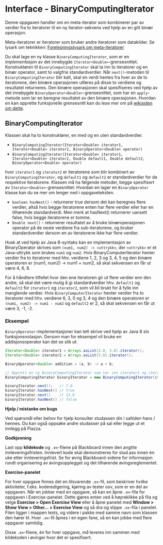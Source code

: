 # Interface - BinaryComputingIterator

Denne oppgaven handler om en meta-iterator som kombinerer par av verdier fra to iteratorer til en ny iterator-sekvens ved hjelp av en gitt binær operasjon.

Meta-iteratorer er iteratorer som bruker andre iteratorer som datakilder. Se lysark om teknikken: [Forelesningslysark om meta-iteratorer](https://docs.google.com/file/d/0B9IltfWcNirndERTb1RnTGM3YWs/preview)

Du skal lage en ny klasse `BinaryComputingIterator`, som er en *implementasjon* av det innebygde `Iterator<Double>`-grensesnittet. Konstruktøren til `BinaryComputingIterator` skal ta inn to iteratorer og en binær operator, samt to valgfrie standardverdier. Når `next()`-metoden til `BinaryComputingIterator` blir kalt, skal en verdi hentes fra hver av de to iteratorene, den binære operasjonen utføres på disse to verdiene og resultatet returneres. Den binære operasjonen skal spesifiseres ved hjelp av det innebygde `BinaryOperator<Double>`-grensesnittet, som har en `apply`-metode som lar en beregne resultatet av den binære operasjonen. Hvordan en kan opprette funksjonelle grensesnitt kan du lese mer om på [wikisiden om dette](https://www.ntnu.no/wiki/display/tdt4100/Lambda-uttrykk+og+funksjonelle+grensesnitt+i+Java+8).

## BinaryComputingIterator

Klassen skal ha to konstruktører, en med og en uten standardverdier.

- `BinaryComputingIterator(Iterator<Double> iterator1, Iterator<Double> iterator2, BinaryOperator<Double> operator)`
- `BinaryComputingIterator(Iterator<Double> iterator1, Iterator<Double> iterator2, Double default1, Double default2, BinaryOperator<Double> operator)`

hvor `iterator1` og `iterator2` er iteratorene som blir kombinert av `BinaryComputingIterator`, og `default1` og `default2` er standardverdier for de respektive iteratorene. Klassen må ha følgende metoder, begge spesifisert av `Iterator<Double>`-grensesnittet: Hvordan en lager en `BinaryOperator` klasse kan du se mer om lenger ned i oppgaveteksten.

- `boolean hasNext()` - returnerer true dersom det kan beregnes flere verdier, altså hvis begge iteratorene enten har flere verdier eller har en tilhørende standardverdi. Men merk at hasNext() returnerer uansett false, hvis begge iteratorene er tomme.
- `Double next()` - returnerer resultatet av å bruke binæroperasjonen operator på de neste verdiene fra sub-iteratorene, og bruker standardverdier dersom en av iteratorene ikke har flere verdier.

Husk at ved hjelp av Java 8-syntaks kan en implementasjon av BinaryOperator skrives som `(num1, num2) -> <uttrykk>`, der `<uttrykk>` er et Java-uttrykk som brukes `num1` og `num2`. Hvis BinaryComputerIterator henter verdier fra to iteratorer med hhv. verdiene 1, 2, 3 og 3, 4, 5 og den binære operatoren er (num1, num2) -> num1 + num2, så skal sekvensen en får ut være 4, 6, 8.

For å håndtere tilfellet hvor den ene iteratoren gir ut flere verdier enn den andre, så skal det være mulig å gi standardverdier hhv. `default1` og `default2` for `iterator1` og `iterator2`, som vil bli brukt for å fylle inn manglende verdier. Hvis `BinaryComputerIterator` henter verdier fra to iteratorer med hhv. verdiene 6, 3, 0 og 3, 4 og den binære operatoren er `(num1, num2) -> num1 - num2` og `default2` er 2, så skal sekvensen en får ut være 3, -1, -2.

### Eksempel

`BinaryOperator`-implementasjoner kan lett skrive ved hjelp av Java 8 sin funksjonsnotasjon. Dersom man for eksempel vil bruke en addisjonsoperator kan det se slik ut:

```java
Iterator<Double> iterator1 = Arrays.asList(2.0, 3.0).iterator();
Iterator<Double> iterator2 = Arrays.asList(5.0).iterator();

BinaryOperator<Double> addition = (a, b) -> a + b;

// Opprett en ny BinaryComputingIterator som tar inn iterator1 og iterator2 og utfører addisjon på verdiene.
BinaryComputingIterator binaryIterator = new BinaryComputingIterator(iterator1, iterator2, null, 10.0, addition);

binaryIterator.next();   // 7.0
binaryIterator.hasNext() // true
binaryIterator.next()    // 13.0
binaryIterator.hasNext() // false
```

**Hjelp / mistanke om bugs**

Ved spørsmål eller behov for hjelp konsulter studassen din i saltiden hans / hennes. Du kan også oppsøke andre studasser på sal eller legge ut et innlegg på Piazza.

**Godkjenning**

Last opp **kildekode** og `.ex`-filene på Blackboard innen den angitte innleveringsfristen. Innlevert kode skal demonstreres for stud.ass innen én uke etter innleveringsfrist. Se for øvrig Blackboard-sidene for informasjon rundt organisering av øvingsopplegget og det tilhørende øvingsreglementet.

**Exercise-panelet**

For hver oppgave finnes det en tilsvarende `.ex`-fil, som beskriver hvilke aktiviteter, f.eks. koderedigering, kjøring av tester osv, som er en del av oppgaven. Når en jobber med en oppgave, så kan en åpne `.ex`-fila for oppgaven i Exercise-panelet. Dette gjøres enten ved å høyreklikke på fila og velge **Exercise > Open Exercise View** eller å åpne panelet med **Window > Show View > Other... > Exercise View** og så dra og slippe `.ex`-fila i panelet. Filen ligger i mappen tests, og videre i pakke med samme navn som klassen den hører til. Hver `.ex`-fil åpnes i en egen fane, så en kan jobbe med flere oppgaver samtidig.

Disse `.ex`-filene, én for hver oppgave, *må* leveres inn sammen med kildekoden i øvinger hvor det er spesifisert.
